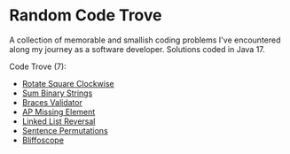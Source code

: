 # Random Code Trove

A collection of memorable and smallish coding problems I've encountered along my journey as a software developer. Solutions coded in Java 17.

Code Trove (7):
* [Rotate Square Clockwise](src/main/java/array/rotatesqr)
* [Sum Binary Strings](src/main/java/string/sumbin)
* [Braces Validator](src/main/java/string/braces)
* [AP Missing Element](src/main/java/array/apmiss)
* [Linked List Reversal](src/main/java/list/reverse)
* [Sentence Permutations](src/main/java/string/sentence)
* [Bliffoscope](src/main/java/array/bliffoscope)
